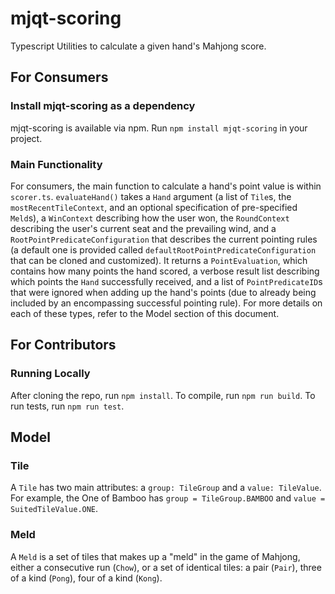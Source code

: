 # mjqt-scoring
Typescript Utilities to calculate a given hand's Mahjong score.

## For Consumers

### Install mjqt-scoring as a dependency

mjqt-scoring is available via npm. Run `npm install mjqt-scoring` in your project.

### Main Functionality

For consumers, the main function to calculate a hand's point value is within `scorer.ts`. `evaluateHand()` takes a `Hand` argument (a list of `Tile`s, the `mostRecentTileContext`, and an optional specification of pre-specified `Meld`s), a `WinContext` describing how the user won, the `RoundContext` describing the user's current seat and the prevailing wind, and a `RootPointPredicateConfiguration` that describes the current pointing rules (a default one is provided called `defaultRootPointPredicateConfiguration` that can be cloned and customized). It returns a `PointEvaluation`, which contains how many points the hand scored, a verbose result list describing which points the `Hand` successfully received, and a list of `PointPredicateID`s that were ignored when adding up the hand's points (due to already being included by an encompassing successful pointing rule). For more details on each of these types, refer to the Model section of this document.

## For Contributors

### Running Locally

After cloning the repo, run `npm install`. 
To compile, run `npm run build`.
To run tests, run `npm run test`.

## Model

### Tile

A `Tile` has two main attributes: a `group: TileGroup` and a `value: TileValue`. For example, the One of Bamboo has `group = TileGroup.BAMBOO` and `value = SuitedTileValue.ONE`.

### Meld

A `Meld` is a set of tiles that makes up a "meld" in the game of Mahjong, either a consecutive run (`Chow`), or a set of identical tiles: a pair (`Pair`), three of a kind (`Pong`), four of a kind (`Kong`).